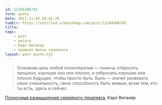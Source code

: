 ```yaml
---
id: 12284306745
form: quote
date: 2011-11-03 18:42:25
tumblr: https://untitled.urbansheep.com/post/12284306745
title: 
tags:
    - post
    - цитаты
    - Карл Витакер
    - правила жизни социопата
layout: post-quote.njk
---
```


<blockquote>
Основная цель любой психотерапии — помочь отбросить прошлое, хорошее оно или плохое, и отбросить хорошее или плохое будущее, чтобы просто <em>быть</em>. Быть — значит развивать свою уникальность, свою способность быть живым, всем тем, кто ты есть, здесь и сейчас.
</blockquote>

 <a href="http://bookap.info/genpsy/vitaker_polnochnye_razmyshleniya_semeynogo_terapevta/">Полночные размышления семейного терапевта</a>, Карл Витакер
